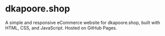 # dkapoore.shop
A simple and responsive eCommerce website for dkapoore.shop, built with HTML, CSS, and JavaScript. Hosted on GitHub Pages.
